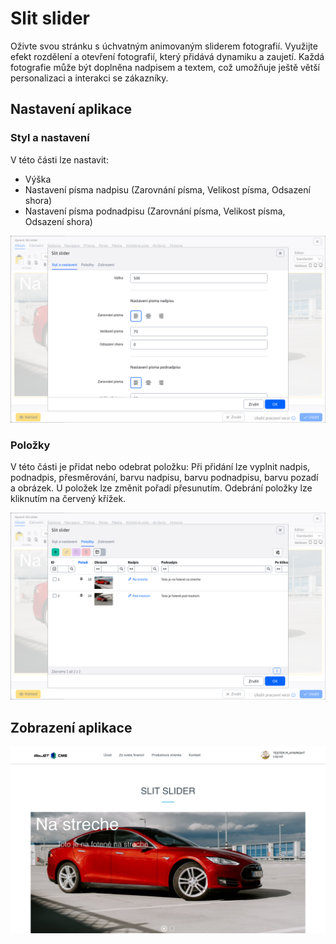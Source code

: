 # Slit slider

Oživte svou stránku s úchvatným animovaným sliderem fotografií. Využijte efekt rozdělení a otevření fotografií, který přidává dynamiku a zaujetí. Každá fotografie může být doplněna nadpisem a textem, což umožňuje ještě větší personalizaci a interakci se zákazníky.

## Nastavení aplikace

### Styl a nastavení

V této části lze nastavit:
- Výška
- Nastavení písma nadpisu (Zarovnání písma, Velikost písma, Odsazení shora)
- Nastavení písma podnadpisu (Zarovnání písma, Velikost písma, Odsazení shora)

![](editor-style.png)

### Položky

V této části je přidat nebo odebrat položku: Při přidání lze vyplnit nadpis, podnadpis, přesměrování, barvu nadpisu, barvu podnadpisu, barvu pozadí a obrázek. U položek lze změnit pořadí přesunutím. Odebrání položky lze kliknutím na červený křížek.

![](editor-items.png)

## Zobrazení aplikace

![](app-slit_slider.png)

